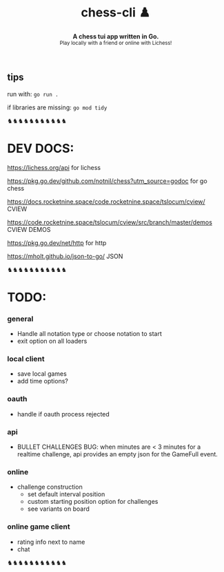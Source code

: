 <h1 align='center'>chess-cli ♟️</h1>
<p align="center">
  <b>A chess tui app written in Go.</b><br/>
  <sub>Play locally with a friend or online with Lichess!</a></sub>
</p>
<br />


<!-- # chess-cli ♟️ -->

## tips

run with: `go run .`

if libraries are missing: `go mod tidy`

♞♞♞♞♞♞♞♞♞♞♞



# DEV DOCS:

https://lichess.org/api for lichess

https://pkg.go.dev/github.com/notnil/chess?utm_source=godoc for go chess

https://docs.rocketnine.space/code.rocketnine.space/tslocum/cview/ CVIEW

https://code.rocketnine.space/tslocum/cview/src/branch/master/demos CVIEW DEMOS

https://pkg.go.dev/net/http for http

https://mholt.github.io/json-to-go/ JSON

♞♞♞♞♞♞♞♞♞♞♞

# TODO:

### general 

- Handle all notation type or choose notation to start
- exit option on all loaders 
  
### local client 

- save local games
- add time options?
  

### oauth

  - handle if oauth process rejected

### api

  - BULLET CHALLENGES BUG: when minutes are < 3 minutes for a realtime challenge, api provides an empty json for the GameFull event.

### online 

  - challenge construction 
    - set default interval position
    - custom starting position option for challenges
    - see variants on board
  
### online game client

  - rating info next to name
  - chat
   

♞♞♞♞♞♞♞♞♞♞♞

